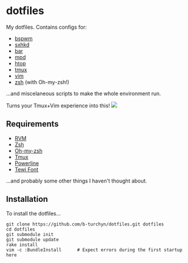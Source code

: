 dotfiles
========
My dotfiles. Contains configs for:

* [bspwm](https://github.com/baskerville/bspwm)
* [sxhkd](https://github.com/baskerville/sxhkd)
* [bar](https://github.com/LemonBoy/bar)
* [mpd](http://mpd.sourceforge.net/)
* [htop](http://hisham.hm/htop/)
* [tmux](http://tmux.sourceforge.net/)
* [vim](http://www.vim.org/)
* [zsh](http://www.zsh.org/) (with Oh-my-zsh!)

...and miscelaneous scripts to make the whole environment run.

Turns your Tmux+Vim experience into this!
[![](http://i.imgur.com/srFz4vul.png)](http://i.imgur.com/srFz4vu.png)

Requirements
------------
* [RVM](https://rvm.io)
* [Zsh](http://www.zsh.org)
* [Oh-my-zsh](https://github.com/robbyrussell/oh-my-zsh)
* [Tmux](http://tmux.sourceforge.net/)
* [Powerline](https://github.com/Lokaltog/powerline)
* [Tewi Font](https://github.com/neeee/tewi-font)

...and probably some other things I haven't thought about.

Installation
------------
To install the dotfiles...

    git clone https://github.com/b-turchyn/dotfiles.git dotfiles
    cd dotfiles
    git submodule init
    git submodule update
    rake install
    vim -c :BundleInstall      # Expect errors during the first startup here

